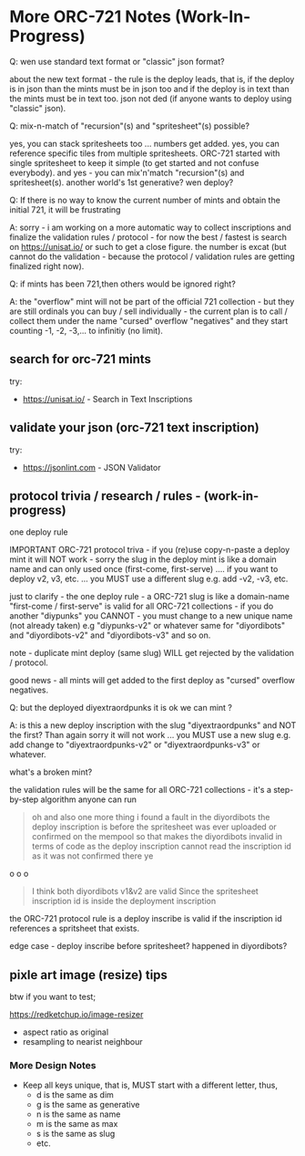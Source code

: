 
# More ORC-721 Notes (Work-In-Progress)


Q: wen use standard text format or "classic" json format?

about the new text format - the rule is the deploy leads, that is, if the deploy is in json than the mints must be in json too and if the deploy is in text than the mints must be in text too.    json not ded (if anyone wants to deploy using "classic" json).


Q: mix-n-match of "recursion"(s) and "spritesheet"(s) possible?

yes, you can stack spritesheets too ... numbers get added.   yes, you can reference specific tiles from multiple spritesheets.  ORC-721 started with single spritesheet to keep it simple (to get started and not confuse everybody). and yes - you can mix'n'match "recursion"(s) and spritesheet(s). another world's 1st generative? wen deploy?







Q: If there is no way to know the current number
of mints and obtain the initial 721, it will be frustrating

A: sorry - i am working on a more automatic way to collect inscriptions and finalize the validation rules / protocol -   for now the best / fastest is search on https://unisat.io/ or such to get a close figure. the number is excat (but cannot do the validation - because the protocol / validation rules are  getting  finalized right now).



Q: if mints has been 721,then others would be ignored right?

A: the "overflow" mint will not be part of the official 721 collection - but they are still ordinals you can buy / sell individually - the current plan is to call / collect them under the name "cursed" overflow "negatives" and they start counting -1, -2, -3,... to infinitiy (no limit).






## search for orc-721 mints

try:

- <https://unisat.io/>  - Search in Text Inscriptions


## validate your json (orc-721 text inscription)

try:

- <https://jsonlint.com> - JSON Validator





 ## protocol trivia / research / rules  - (work-in-progress)


one deploy rule

IMPORTANT ORC-721 protocol triva -    if you (re)use copy-n-paste a deploy mint it will NOT work - sorry
the slug in the deploy mint is like a domain name and can only used once (first-come, first-serve) .... if you want to deploy v2, v3, etc. ... you MUST use a different slug e.g.  add -v2, -v3, etc.

just to clarify - the one deploy rule - a ORC-721 slug is like a domain-name "first-come / first-serve"  is valid for all ORC-721 collections -
if you do another "diypunks" you CANNOT - you must change to a new unique name (not already taken) e.g "diypunks-v2" or whatever same for "diyordibots" and "diyordibots-v2" and "diyordibots-v3" and so on.

note - duplicate mint deploy (same slug) WILL get rejected by the validation / protocol.

good news - all mints will get added to the first deploy as "cursed" overflow negatives.





Q: but the deployed  diyextraordpunks it is ok we can mint ?

A: is this a new deploy inscription with the slug "diyextraordpunks"  and NOT the first?   Than again sorry it will not work ... you MUST use a new slug  e.g. add change to  "diyextraordpunks-v2" or  "diyextraordpunks-v3" or whatever.






what's a broken mint?

the validation rules will be the same for all ORC-721 collections - it's a step-by-step algorithm  anyone can run








> oh and also one more thing i found a fault in the diyordibots the deploy inscription is before the spritesheet was ever uploaded or confirmed on the mempool so that makes the diyordibots invalid in terms of code as the deploy inscription cannot read the inscription id as it was not confirmed there ye

 o o o

> I think both diyordibots v1&v2 are valid
> Since the spritesheet inscription id is inside the deployment inscription

the ORC-721 protocol rule is a deploy inscribe is valid if the inscription id references a  spritsheet that exists.

edge case - deploy inscribe before spritesheet?  happened in diyordibots?







## pixle art image (resize) tips


btw if you want to test;

https://redketchup.io/image-resizer

- aspect ratio as original
- resampling to nearist neighbour




###  More Design Notes

- Keep all keys unique, that is, MUST start with a different letter,
  thus,
  - d is the same as dim
  - g is the same as generative
  - n is the same as name
  - m is the same as max
  - s is the same as slug
  - etc.

